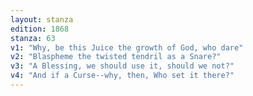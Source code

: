 ```yaml
---
layout: stanza
edition: 1868
stanza: 63
v1: "Why, be this Juice the growth of God, who dare"
v2: "Blaspheme the twisted tendril as a Snare?"
v3: "A Blessing, we should use it, should we not?"
v4: "And if a Curse--why, then, Who set it there?"
---
```

